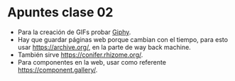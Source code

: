 # Apuntes clase 02

- Para la creación de GIFs probar [Giphy](https://giphy.com/create/gifmaker).
- Hay que guardar páginas web porque cambian con el tiempo, para esto usar <https://archive.org/>, en la parte de way back machine.
- También sirve <https://conifer.rhizome.org/>.
- Para componentes en la web, usar como referente <https://component.gallery/>.
